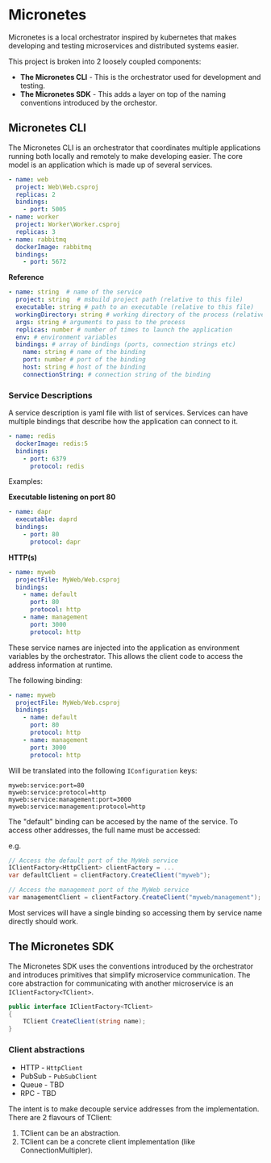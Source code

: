 # Micronetes

Micronetes is a local orchestrator inspired by kubernetes that makes developing and testing microservices and distributed systems easier.

This project is broken into 2 loosely coupled components:
- **The Micronetes CLI** - This is the orchestrator used for development and testing.
- **The Micronetes SDK** - This adds a layer on top of the naming conventions introduced by the orchestor.

## Micronetes CLI

The Micronetes CLI is an orchestrator that coordinates multiple applications running both locally and remotely to make developing easier. The core model is an application which is made up of several services. 

```yaml
- name: web
  project: Web\Web.csproj
  replicas: 2
  bindings:
    - port: 5005
- name: worker
  project: Worker\Worker.csproj
  replicas: 3
- name: rabbitmq
  dockerImage: rabbitmq
  bindings:
    - port: 5672
```

**Reference**

```yaml
- name: string  # name of the service
  project: string  # msbuild project path (relative to this file)
  executable: string # path to an executable (relative to this file)
  workingDirectory: string # working directory of the process (relative to this file)
  args: string # arguments to pass to the process
  replicas: number # number of times to launch the application
  env: # environment variables
  bindings: # array of bindings (ports, connection strings etc)
    name: string # name of the binding
    port: number # port of the binding
    host: string # host of the binding
    connectionString: # connection string of the binding
```

### Service Descriptions

A service description is yaml file with list of services. Services can have multiple bindings that describe how the application can connect to it.

```yaml
- name: redis
  dockerImage: redis:5
  bindings:
    - port: 6379
      protocol: redis
```

Examples:

**Executable listening on port 80**

```yaml
- name: dapr
  executable: daprd
  bindings:
    - port: 80
      protocol: dapr
```

**HTTP(s)**

```yaml
- name: myweb
  projectFile: MyWeb/Web.csproj
  bindings:
    - name: default
      port: 80
      protocol: http
    - name: management
      port: 3000
      protocol: http
```

These service names are injected into the application as environment variables by the orchestrator. This allows the client code to access the address information at runtime.

The following binding:

```yaml
- name: myweb
  projectFile: MyWeb/Web.csproj
  bindings:
    - name: default
      port: 80
      protocol: http
    - name: management
      port: 3000
      protocol: http
```

Will be translated into the following `IConfiguration` keys:

```
myweb:service:port=80
myweb:service:protocol=http
myweb:service:management:port=3000
myweb:service:management:protocol=http
```

The "default" binding can be accesed by the name of the service. To access other addresses, the full name must be accessed:

e.g.

```C#
// Access the default port of the MyWeb service
IClientFactory<HttpClient> clientFactory = ...
var defaultClient = clientFactory.CreateClient("myweb");

// Access the management port of the MyWeb service
var managementClient = clientFactory.CreateClient("myweb/management");
```

Most services will have a single binding so accessing them by service name directly should work.

##  The Micronetes SDK

The Micronetes SDK uses the conventions introduced by the orchestrator and introduces primitives that simplify microservice communication. The core abstraction for communicating with another microservice is an `IClientFactory<TClient>`.

```C#
public interface IClientFactory<TClient>
{
    TClient CreateClient(string name);
}
```

### Client abstractions

- HTTP - `HttpClient`
- PubSub - `PubSubClient`
- Queue - TBD
- RPC - TBD

The intent is to make decouple service addresses from the implementation. There are 2 flavours of TClient:

1. TClient can be an abstraction. 
2. TClient can be a concrete client implementation (like ConnectionMultipler).
